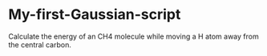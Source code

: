 # My-first-Gaussian-script
Calculate the energy of an CH4 molecule while moving a H atom away from the central carbon.
